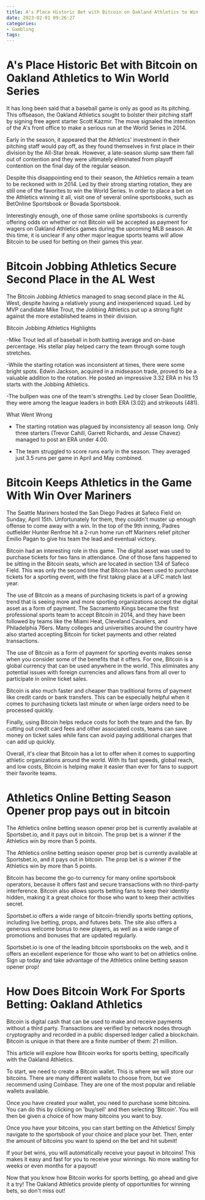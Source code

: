 ```yaml
---
title: A's Place Historic Bet with Bitcoin on Oakland Athletics to Win World Series
date: 2023-02-01 09:26:27
categories:
- Gambling
tags:
---
```



#  A's Place Historic Bet with Bitcoin on Oakland Athletics to Win World Series

It has long been said that a baseball game is only as good as its pitching. This offseason, the Oakland Athletics sought to bolster their pitching staff by signing free agent starter Scott Kazmir. The move signaled the intention of the A's front office to make a serious run at the World Series in 2014.

Early in the season, it appeared that the Athletics' investment in their pitching staff would pay off, as they found themselves in first place in their division by the All-Star break. However, a late-season slump saw them fall out of contention and they were ultimately eliminated from playoff contention on the final day of the regular season.

Despite this disappointing end to their season, the Athletics remain a team to be reckoned with in 2014. Led by their strong starting rotation, they are still one of the favorites to win the World Series. In order to place a bet on the Athletics winning it all, visit one of several online sportsbooks, such as BetOnline Sportsbook or Bovada Sportsbook.

Interestingly enough, one of those same online sportsbooks is currently offering odds on whether or not Bitcoin will be accepted as payment for wagers on Oakland Athletics games during the upcoming MLB season. At this time, it is unclear if any other major league sports teams will allow Bitcoin to be used for betting on their games this year.

#  Bitcoin Jobbing Athletics Secure Second Place in the AL West

The Bitcoin Jobbing Athletics managed to snag second place in the AL West, despite having a relatively young and inexperienced squad. Led by MVP candidate Mike Trout, the Jobbing Athletics put up a strong fight against the more established teams in their division.

Bitcoin Jobbing Athletics Highlights

-Mike Trout led all of baseball in both batting average and on-base percentage. His stellar play helped carry the team through some tough stretches.

-While the starting rotation was inconsistent at times, there were some bright spots. Edwin Jackson, acquired in a midseason trade, proved to be a valuable addition to the rotation. He posted an impressive 3.32 ERA in his 13 starts with the Jobbing Athletics.

-The bullpen was one of the team's strengths. Led by closer Sean Doolittle, they were among the league leaders in both ERA (3.02) and strikeouts (481).

What Went Wrong

- The starting rotation was plagued by inconsistency all season long. Only three starters (Trevor Cahill, Garrett Richards, and Jesse Chavez) managed to post an ERA under 4.00.

- The team struggled to score runs early in the season. They averaged just 3.5 runs per game in April and May combined.

#  Bitcoin Keeps Athletics in the Game With Win Over Mariners

The Seattle Mariners hosted the San Diego Padres at Safeco Field on Sunday, April 15th. Unfortunately for them, they couldn't muster up enough offense to come away with a win. In the top of the 9th inning, Padres outfielder Hunter Renfroe hit a 2-run home run off Mariners relief pitcher Emilio Pagan to give his team the lead and eventual victory.

Bitcoin had an interesting role in this game. The digital asset was used to purchase tickets for two fans in attendance. One of those fans happened to be sitting in the Bitcoin seats, which are located in section 134 of Safeco Field. This was only the second time that Bitcoin has been used to purchase tickets for a sporting event, with the first taking place at a UFC match last year.

The use of Bitcoin as a means of purchasing tickets is part of a growing trend that is seeing more and more sporting organizations accept the digital asset as a form of payment. The Sacramento Kings became the first professional sports team to accept Bitcoin in 2014, and they have been followed by teams like the Miami Heat, Cleveland Cavaliers, and Philadelphia 76ers. Many colleges and universities around the country have also started accepting Bitcoin for ticket payments and other related transactions.

The use of Bitcoin as a form of payment for sporting events makes sense when you consider some of the benefits that it offers. For one, Bitcoin is a global currency that can be used anywhere in the world. This eliminates any potential issues with foreign currencies and allows fans from all over to participate in online ticket sales.

Bitcoin is also much faster and cheaper than traditional forms of payment like credit cards or bank transfers. This can be especially helpful when it comes to purchasing tickets last minute or when large orders need to be processed quickly.

Finally, using Bitcoin helps reduce costs for both the team and the fan. By cutting out credit card fees and other associated costs, teams can save money on ticket sales while fans can avoid paying additional charges that can add up quickly.

Overall, it's clear that Bitcoin has a lot to offer when it comes to supporting athletic organizations around the world. With its fast speeds, global reach, and low costs, Bitcoin is helping make it easier than ever for fans to support their favorite teams.

#  Athletics Online Betting Season Opener prop pays out in bitcoin

The Athletics online betting season opener prop bet is currently available at Sportsbet.io, and it pays out in bitcoin. The prop bet is a winner if the Athletics win by more than 5 points.

The Athletics online betting season opener prop bet is currently available at Sportsbet.io, and it pays out in bitcoin. The prop bet is a winner if the Athletics win by more than 5 points.

Bitcoin has become the go-to currency for many online sportsbook operators, because it offers fast and secure transactions with no third-party interference. Bitcoin also allows sports betting fans to keep their identity hidden, making it a great choice for those who want to keep their activities secret.

Sportsbet.io offers a wide range of bitcoin-friendly sports betting options, including live betting, props, and futures bets. The site also offers a generous welcome bonus to new players, as well as a wide range of promotions and bonuses that are updated regularly.

Sportsbet.io is one of the leading bitcoin sportsbooks on the web, and it offers an excellent experience for those who want to bet on athletics online. Sign up today and take advantage of the Athletics online betting season opener prop!

#  How Does Bitcoin Work For Sports Betting: Oakland Athletics

Bitcoin is digital cash that can be used to make and receive payments without a third party. Transactions are verified by network nodes through cryptography and recorded in a public dispersed ledger called a blockchain. Bitcoin is unique in that there are a finite number of them: 21 million.

This article will explore how Bitcoin works for sports betting, specifically with the Oakland Athletics.

To start, we need to create a Bitcoin wallet. This is where we will store our bitcoins. There are many different wallets to choose from, but we recommend using Coinbase. They are one of the most popular and reliable wallets available.

Once you have created your wallet, you need to purchase some bitcoins. You can do this by clicking on 'buy/sell' and then selecting 'Bitcoin'. You will then be given a choice of how many bitcoins you want to buy.

Once you have your bitcoins, you can start betting on the Athletics! Simply navigate to the sportsbook of your choice and place your bet. Then, enter the amount of bitcoins you want to spend on the bet and hit submit!

If your bet wins, you will automatically receive your payout in bitcoins! This makes it easy and fast for you to receive your winnings. No more waiting for weeks or even months for a payout!

Now that you know how Bitcoin works for sports betting, go ahead and give it a try! The Oakland Athletics provide plenty of opportunities for winning bets, so don't miss out!
